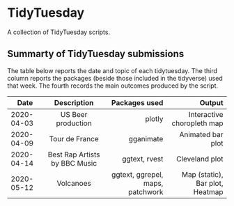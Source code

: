 # TidyTuesday 
A collection of TidyTuesday scripts.

## Summarty of TidyTuesday submissions
The table below reports the date and topic of each tidytuesday. The third column reports the packages (beside those included in the tidyverse) used that week. The fourth records the main outcomes produced by the script.

| Date | Description | Packages used | Output |
| ------------- |:-------------:| -----:|  -----:|
| 2020-04-03 | US Beer production |  plotly | Interactive choropleth map |
| 2020-04-09 | Tour de France | gganimate | Animated bar plot |
| 2020-04-14 | Best Rap Artists	by BBC Music | ggtext, rvest | Cleveland plot |
| 2020-05-12 | Volcanoes | ggtext, ggrepel, maps, patchwork | Map (static), Bar plot, Heatmap |
